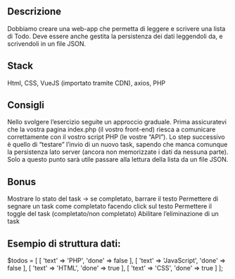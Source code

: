 ## Descrizione
Dobbiamo creare una web-app che permetta di leggere e scrivere una lista di Todo. Deve essere anche gestita la persistenza dei dati leggendoli da, e scrivendoli in un file JSON.

## Stack
Html, CSS, VueJS (importato tramite CDN), axios, PHP

## Consigli
Nello svolgere l’esercizio seguite un approccio graduale.
Prima assicuratevi che la vostra pagina index.php (il vostro front-end) riesca a comunicare correttamente con il vostro script PHP (le vostre “API”).
Lo step successivo è quello di “testare” l’invio di un nuovo task, sapendo che manca comunque la persistenza lato server (ancora non memorizzate i dati da nessuna parte).
Solo a questo punto sarà utile passare alla lettura della lista da un file JSON.

## Bonus
Mostrare lo stato del task → se completato, barrare il testo
Permettere di segnare un task come completato facendo click sul testo
Permettere il toggle del task (completato/non completato)
Abilitare l’eliminazione di un task

## Esempio di struttura dati:
$todos = [
[
'text' => 'PHP',
'done' => false
],
[
'text' => 'JavaScript',
'done' => false
],
[
'text' => 'HTML',
'done' => true
],
[
'text' => 'CSS',
'done' => true
]
];
